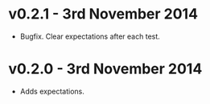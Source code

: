# v0.2.1 - 3rd November 2014

- Bugfix. Clear expectations after each test.

# v0.2.0 - 3rd November 2014

- Adds expectations.
